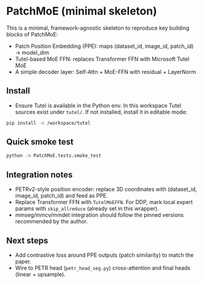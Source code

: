 # PatchMoE (minimal skeleton)

This is a minimal, framework-agnostic skeleton to reproduce key building blocks of PatchMoE:

- Patch Position Embedding (PPE): maps (dataset_id, image_id, patch_id) -> model_dim
- Tutel-based MoE FFN: replaces Transformer FFN with Microsoft Tutel MoE
- A simple decoder layer: Self-Attn + MoE-FFN with residual + LayerNorm

## Install

- Ensure Tutel is available in the Python env. In this workspace Tutel sources exist under `tutel/`.
  If not installed, install it in editable mode:

```bash
pip install -e /workspace/tutel
```

## Quick smoke test

```bash
python -m PatchMoE.tests.smoke_test
```

## Integration notes

- PETRv2-style position encoder: replace 3D coordinates with (dataset_id, image_id, patch_id) and feed as PPE.
- Replace Transformer FFN with `TutelMoEFFN`. For DDP, mark local expert params with `skip_allreduce` (already set in this wrapper).
- mmseg/mmcv/mmdet integration should follow the pinned versions recommended by the author.

## Next steps

- Add contrastive loss around PPE outputs (patch similarity) to match the paper.
- Wire to PETR head (`petr_head_seg.py`) cross-attention and final heads (linear + upsample).

